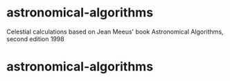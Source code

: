 # astronomical-algorithms
Celestial calculations based on Jean Meeus' book Astronomical Algorithms, second edition 1998
# astronomical-algorithms
